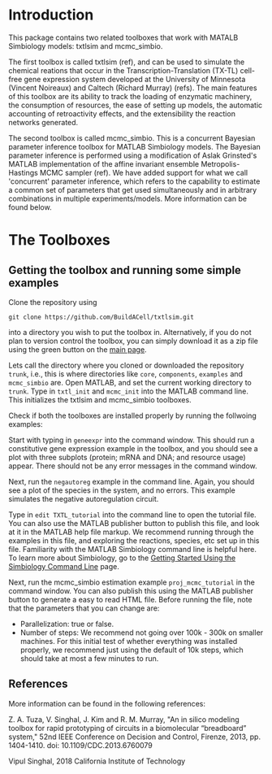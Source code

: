 # Introduction

This package contains two related toolboxes that work with MATALB Simbiology models: txtlsim and mcmc_simbio.

The first toolbox is called txtlsim (ref), and can be used to simulate the chemical reations that occur in the Transcription-Translation (TX-TL) cell-free gene expression system developed at the University of Minnesota (Vincent Noireaux) and Caltech (Richard Murray) (refs). The main features of this toolbox are its ability to track the loading of enzymatic machinery, the consumption of resources, the ease of setting up models, the automatic accounting of retroactivity effects, and the extensibility the reaction networks generated. 

The second toolbox is called mcmc_simbio. This is a concurrent Bayesian parameter inference toolbox for MATLAB Simbiology models. The Bayesian parameter inference is performed using a modification of Aslak Grinsted's MATLAB implementation of the affine invariant ensemble Metropolis-Hastings MCMC sampler (ref). We have added support for what we call 'concurrent' parameter inference, which refers to the capability to estimate a common set of parameters that get used simultaneously and in arbitrary combinations in multiple experiments/models. More information can be found below. 

# The Toolboxes

## Getting the toolbox and running some simple examples

Clone the repository using 

```
git clone https://github.com/BuildACell/txtlsim.git
```

into a directory you wish to put the toolbox in. Alternatively, if you do not plan to version control the toolbox, you can simply download it as a zip file using the green button on the [main page](https://github.com/BuildACell/txtlsim). 

Lets call the directory where you cloned or downloaded the repository `trunk`, i.e., this is where directories like `core`, `components`, `examples` and `mcmc_simbio` are. Open MATLAB, and set the current working directory to `trunk`. Type in `txtl_init` and `mcmc_init` into the MATLAB command line. This initializes the txtlsim and mcmc_simbio toolboxes. 

Check if both the toolboxes are installed properly by running the follwoing examples:

Start with typing in `geneexpr` into the command window. This should run a constitutive gene expression example in the toolbox, and you should see a plot with three subplots (protein; mRNA and DNA; and resource usage) appear. There should not be any error messages in the command window. 

Next, run the `negautoreg` example in the command line. Again, you should see a plot of the species in the system, and no errors. This example simulates the negative autoregulation circuit. 

Type in `edit TXTL_tutorial` into the command line to open the tutorial file. You can also use the MATLAB publisher button to publish this file, and look at it in the MATLAB help file markup. We recommend running through the examples in this file, and exploring the reactions, species, etc set up in this file. Familiarity with the MATLAB Simbiology command line is helpful here. To learn more about Simbiology, go to the [Getting Started Using the Simbiology Command Line](https://www.mathworks.com/help/simbio/gs/simbiology-command-line-tutorial.html) page. 

Next, run the mcmc_simbio estimation example `proj_mcmc_tutorial` in the command window. You can also publish this using the MATLAB publisher button to generate a easy to read HTML file. Before running the file, note that the parameters that you can change are: 
* Parallelization: true or false. 
* Number of steps: We recommend not going over 100k - 300k on smaller machines. For this initial test of whether everything was installed properly, we recommend just using the default of 10k steps, which should take at most a few minutes to run. 

## References

More information can be found in the following references: 

Z. A. Tuza, V. Singhal, J. Kim and R. M. Murray, "An in silico modeling toolbox for rapid prototyping of circuits in a biomolecular “breadboard” system," 52nd IEEE Conference on Decision and Control, Firenze, 2013, pp. 1404-1410.
doi: 10.1109/CDC.2013.6760079


Vipul Singhal, 2018
California Institute of Technology 
